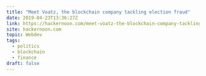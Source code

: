 ```yaml
---
title: "Meet Voatz, the blockchain company tackling election fraud"
date: 2019-04-23T13:36:27Z
link: https://hackernoon.com/meet-voatz-the-blockchain-company-tackling-election-fraud-1c95737138f5?source=rss----3a8144eabfe3---4
site: hackernoon.com
topic: Webdev
tags:
  - politics
  - blockchain
  - finance
draft: false
---
```


